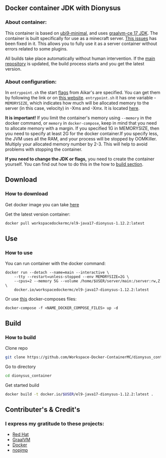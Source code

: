 ## Docker container JDK with Dionysus ##
### About container: ###

This container is based on [ubi9-minimal](https://hub.docker.com/r/redhat/ubi9-minimal), and uses [graalvm-ce 17 JDK](https://www.graalvm.org).
The container is built specifically for use as a minecraft server. [This issues](https://github.com/graalvm/container/issues/73) has been fixed in it.
This allows you to fully use it as a server container without errors related to some plugins.

All builds take place automatically without human intervention. If the [main repository](https://github.com/nopjmp/Dionysus) is updated, the build process starts and you get the latest version.

### About configuration: ###

In ```entrypoint.sh``` the start [flags](https://docs.papermc.io/paper/aikars-flags) from Aikar's are specified. You can get them by following the link or on [this website](https://flags.sh/). ```entrypoint.sh``` it has one variable - ```MEMORYSIZE```, which indicates how much will be allocated memory to the server (in this case, velocity) in -Xms and -Xmx. It is located [here](https://github.com/Workspace-Docker-ContainerMC/dionysus_container/blob/18ff9a55b86c509063299d5c05068f6695712040/entrypoint.sh#L19).

**It is important!** If you limit the container's memory using ``--memory`` in the docker command, or ``memory`` in ``docker-compose``, keep in mind that you need to allocate memory with a margin. If you specified 1G in MEMORYSIZE, then you need to specify at least 2G for the docker container.If you specify less, the JVM uses all the RAM, and your process will be stopped by OOMKiller. Multiply your allocated memory number by 2-3. This will help to avoid problems with stopping the container.

**If you need to change the JDK or flags,** you need to create the container yourself. You can find out how to do this in the how to [build section](https://github.com/Workspace-Docker-ContainerMC/dionysus_container?tab=readme-ov-file#build).

## Download ##
### How to download ###

Get docker image you can take [here](https://hub.docker.com/r/workspacedockermc/el9-java17-dionysus-1.12.2)

Get the latest version сontainer:
```bash
docker pull workspacedockermc/el9-java17-dionysus-1.12.2:latest
```

## Use ##
### How to use ###
You can run container with the docker command:
```
docker run --detach --name=main --interactive \
    --tty --restart=unless-stopped --env MEMORYSIZE=2G \
    --cpus=2 --memory 5G --volume /home/$USER/server/main:/server:rw,Z \
    docker.io/workspacedockermc/el9-java17-dionysus-1.12.2:latest
```

Or use [this](https://github.com/Workspace-Docker-ContainerMC/compose-files) docker-composes files:
```
docker-compose -f <NAME_DOCKER_COMPOSE_FILES> up -d
```

## Build ##
### How to build ###
Clone repo
```bash
git clone https://github.com/Workspace-Docker-ContainerMC/dionysus_container
```

Go to directory
```bash
cd dionysus_container
```

Get started build
```bash
docker build -t docker.io/$USER/el9-java17-dionysus-1.12.2:latest .
```

## Contributer's & Credit's ##
### I express my gratitude to these projects: ###
- [Red Hat](https://github.com/RedHatOfficial)
- [GraalVM](https://github.com/graalvm)
- [Docker](https://docker.com)
- [nopjmp](https://github.com/nopjmp)